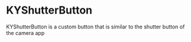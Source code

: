 # KYShutterButton
KYShutterButton is a custom button that is similar to the shutter button of the camera app
